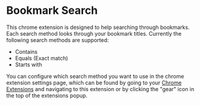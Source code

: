 # Bookmark Search

This chrome extension is designed to help searching through bookmarks. Each search method looks through your bookmark titles. Currently the following  search methods are supported:
- Contains
- Equals (Exact match)
- Starts with

You can configure which search method you want to use in the chrome extension settings page, which can be found by going to your [Chrome Extensions](chrome://extensions) and navigating to this extension or by clicking the "gear" icon in the top of the extensions popup.